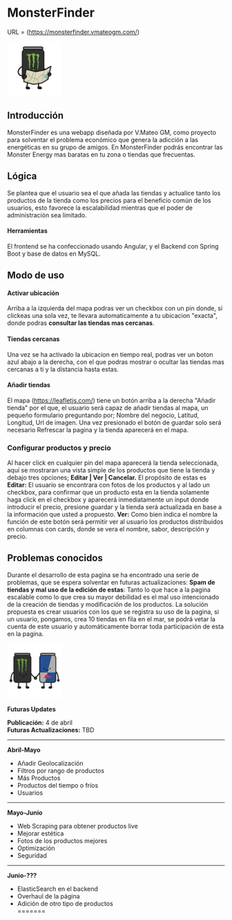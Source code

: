 # MonsterFinder
URL = (https://monsterfinder.vmateogm.com/) 


<img src="resourcesGit/monstermapa.png" width="25%" />

## Introducción
MonsterFinder es una webapp diseñada por V.Mateo GM, como proyecto para solventar el
problema económico que genera la adicción a las energéticas en su grupo de amigos. En
MonsterFinder podrás encontrar las Monster Energy mas baratas en tu zona o tiendas que
frecuentas.


## Lógica
Se plantea que el usuario sea el que añada las tiendas y actualice tanto los productos de
la tienda como los precios para el beneficio común de los usuarios, esto favorece la
escalabilidad mientras que el poder de administración sea limitado.


#### Herramientas
El frontend se ha confeccionado usando Angular, y el Backend con Spring Boot y base de
datos en MySQL.


## Modo de uso

#### Activar ubicación
Arriba a la izquierda del mapa podras ver un checkbox con un pin donde, si clickeas una sola vez,
te llevara automaticamente a tu ubicacion "exacta", donde podras **consultar las tiendas mas cercanas**.

#### Tiendas cercanas
Una vez se ha activado la ubicacion en tiempo real, podras ver un boton azul abajo a la derecha, con el que
podras mostrar o ocultar las tiendas mas cercanas a ti y la distancia hasta estas.

#### Añadir tiendas
El mapa (https://leafletjs.com/) tiene un botón arriba a la derecha "Añadir tienda" por el
que, el usuario será capaz de añadir tiendas al mapa, un pequeño formulario preguntando
por; Nombre del negocio, Latitud, Longitud, Url de imagen. Una vez presionado el botón de
guardar solo será necesario Refrescar la pagina y la tienda aparecerá en el mapa.

### Configurar productos y precio
Al hacer click en cualquier pin del mapa aparecerá la tienda seleccionada, aquí se
mostraran una vista simple de los productos que tiene la tienda y debajo tres opciones;
**Editar | Ver | Cancelar.** El propósito de estas es **Editar:** El usuario se encontrara con fotos
de los productos y al lado un checkbox, para confirmar que un producto esta en la tienda
solamente haga click en el checkbox y aparecerá inmediatamente un input donde
introducir el precio, presione guardar y la tienda será actualizada en base a la información
que usted a propuesto. **Ver:** Como bien indica el nombre la función de este botón será
permitir ver al usuario los productos distribuidos en columnas con cards, donde se vera el
nombre, sabor, descripción y precio.

## Problemas conocidos
Durante el desarrollo de esta pagina se ha encontrado una serie de problemas, que se
espera solventar en futuras actualizaciones: **Spam de tiendas y mal uso de la edición
de estas**: Tanto lo que hace a la pagina escalable como lo que crea su mayor debilidad es
el mal uso intencionado de la creación de tiendas y modificación de los productos. La
solución propuesta es crear usuarios con los que se registra su uso de la pagina, si un
usuario, pongamos, crea 10 tiendas en fila en el mar, se podrá vetar la cuenta de este
usuario y automáticamente borrar toda participación de esta en la pagina.


<img src="resourcesGit/monsteramistad.png" width="25%" />

**Futuras Updates**

**Publicación:** 4 de abril  
**Futuras Actualizaciones:** TBD  

---

**Abril-Mayo**  
- Añadir Geolocalización  
- Filtros por rango de productos  
- Más Productos  
- Productos del tiempo o fríos
- Usuarios
   

---

**Mayo-Junio**  
- Web Scraping para obtener productos live
- Mejorar estética  
- Fotos de los productos mejores  
- Optimización  
- Seguridad  
 

---

**Junio-???**  
- ElasticSearch en el backend  
- Overhaul de la página  
- Adición de otro tipo de productos  
=======
